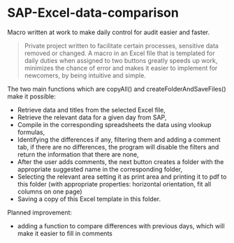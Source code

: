 # SAP-Excel-data-comparison
Macro written at work to make daily control for audit easier and faster.

>Private project written to facilitate certain processes, sensitive data removed or changed.
>A macro in an Excel file that is templated for daily duties when assigned to two buttons greatly speeds up work, minimizes the chance of error and makes it easier to implement for newcomers, by being intuitive and simple.

The two main functions which are copyAll() and createFolderAndSaveFiles() make it possible:
- Retrieve data and titles from the selected Excel file,
- Retrieve the relevant data for a given day from SAP,
- Compile in the corresponding spreadsheets the data using vlookup formulas,
- Identifying the differences if any, filtering them and adding a comment tab, if there are no differences, the program will disable the filters and return the information that there are none,
- After the user adds comments, the next button creates a folder with the appropriate suggested name in the corresponding folder,
- Selecting the relevant area setting it as print area and printing it to pdf to this folder (with appropriate properties: horizontal orientation, fit all columns on one page)
- Saving a copy of this Excel template in this folder.

Planned improvement:
- adding a function to compare differences with previous days, which will make it easier to fill in comments
